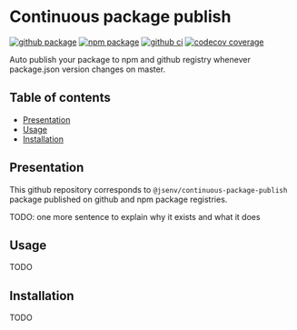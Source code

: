 # Continuous package publish

[![github package](https://img.shields.io/github/package-json/v/jsenv/jsenv-auto-publish.svg?logo=github&label=package)](https://github.com/jsenv/jsenv-auto-publish/packages)
[![npm package](https://img.shields.io/npm/v/@jsenv/auto-publish.svg?logo=npm&label=package)](https://www.npmjs.com/package/@jsenv/auto-publish)
[![github ci](https://github.com/jsenv/jsenv-auto-publish/workflows/ci/badge.svg)](https://github.com/jsenv/jsenv-auto-publish/actions?workflow=ci)
[![codecov coverage](https://codecov.io/gh/jsenv/jsenv-auto-publish/branch/master/graph/badge.svg)](https://codecov.io/gh/jsenv/jsenv-auto-publish)

Auto publish your package to npm and github registry whenever package.json version changes on master.

## Table of contents

- [Presentation](#Presentation)
- [Usage](#Usage)
- [Installation](#installation)

## Presentation

This github repository corresponds to `@jsenv/continuous-package-publish` package published on github and npm package registries.

TODO: one more sentence to explain why it exists and what it does

## Usage

TODO

## Installation

TODO
